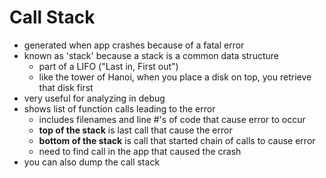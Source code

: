 # Call Stack

- generated when app crashes because of a fatal error
- known as 'stack' because a stack is a common data structure
    - part of a LIFO ("Last in, First out")
    - like the tower of Hanoi, when you place a disk on top, you retrieve that disk first
- very useful for analyzing in debug
- shows list of function calls leading to the error
    - includes filenames and line #'s of code that cause error to occur
    - **top of the stack** is last call that cause the error
    - **bottom of the stack** is call that started chain of calls to cause error
    - need to find call in the app that caused the crash
- you can also dump the call stack
